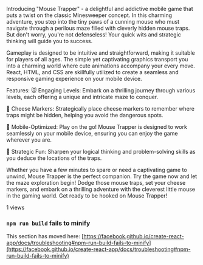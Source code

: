 Introducing "Mouse Trapper" - a delightful and addictive mobile game that puts a twist on the classic Minesweeper concept. In this charming adventure, you step into the tiny paws of a cunning mouse who must navigate through a perilous maze filled with cleverly hidden mouse traps. But don't worry, you're not defenseless! Your quick wits and strategic thinking will guide you to success.

Gameplay is designed to be intuitive and straightforward, making it suitable for players of all ages. The simple yet captivating graphics transport you into a charming world where cute animations accompany your every move. React, HTML, and CSS are skillfully utilized to create a seamless and responsive gaming experience on your mobile device.

Features:
🐭 Engaging Levels: Embark on a thrilling journey through various levels, each offering a unique and intricate maze to conquer.

🧀 Cheese Markers: Strategically place cheese markers to remember where traps might be hidden, helping you avoid the dangerous spots.

📱 Mobile-Optimized: Play on the go! Mouse Trapper is designed to work seamlessly on your mobile device, ensuring you can enjoy the game wherever you are.

🎯 Strategic Fun: Sharpen your logical thinking and problem-solving skills as you deduce the locations of the traps.

Whether you have a few minutes to spare or need a captivating game to unwind, Mouse Trapper is the perfect companion. Try the game now and let the maze exploration begin! Dodge those mouse traps, set your cheese markers, and embark on a thrilling adventure with the cleverest little mouse in the gaming world. Get ready to be hooked on Mouse Trapper!

1 views
### `npm run build` fails to minify

This section has moved here: [https://facebook.github.io/create-react-app/docs/troubleshooting#npm-run-build-fails-to-minify](https://facebook.github.io/create-react-app/docs/troubleshooting#npm-run-build-fails-to-minify)
